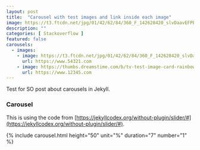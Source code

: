 ```yaml
---
layout: post
title:  "Carousel with test images and link inside each image"
image: https://t3.ftcdn.net/jpg/01/42/62/84/360_F_142628420_slvDaavEFPE8HKnRc2toe4JWFXLe1DRj.jpg
description: ""
categories: [ Stackoverflow ]
featured: false
carousels:
  - images: 
    - image: https://t3.ftcdn.net/jpg/01/42/62/84/360_F_142628420_slvDaavEFPE8HKnRc2toe4JWFXLe1DRj.jpg
      url: https://www.54321.com
    - image: https://thumbs.dreamstime.com/b/tv-test-image-card-rainbow-multi-color-bars-geometric-signals-retro-hardware-s-minimal-pop-art-print-suitable-89603635.jpg
      url: https://www.12345.com
---
```


Test for SO post about carousels in Jekyll.

### Carousel

This is using the code from [https://jekyllcodex.org/without-plugin/slider/#](https://jekyllcodex.org/without-plugin/slider/#).

{% include carousel.html height="50" unit="%" duration="7" number="1" %}
